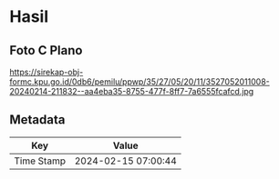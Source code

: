 # Hasil

## Foto C Plano

https://sirekap-obj-formc.kpu.go.id/0db6/pemilu/ppwp/35/27/05/20/11/3527052011008-20240214-211832--aa4eba35-8755-477f-8ff7-7a6555fcafcd.jpg


## Metadata

| Key        | Value               |
| ---------- | ------------------- |
| Time Stamp | 2024-02-15 07:00:44 |



